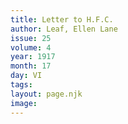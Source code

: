 ```yaml
---
title: Letter to H.F.C.
author: Leaf, Ellen Lane
issue: 25
volume: 4
year: 1917
month: 17
day: VI
tags:
layout: page.njk
image:
---
```





